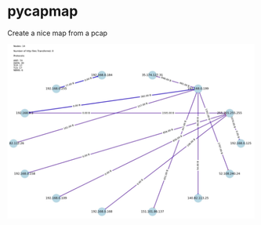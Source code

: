 # pycapmap

Create a nice map from a pcap

![Settings Window](https://github.com/VadAxel/pycapmap/blob/main/pycapmap.jpg)